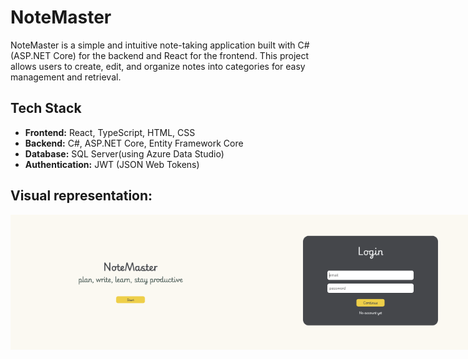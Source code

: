 # NoteMaster
NoteMaster is a simple and intuitive note-taking application built with C# (ASP.NET Core) for the backend and React for the frontend. This project allows users to create, edit, and organize notes into categories for easy management and retrieval.
## Tech Stack
- **Frontend:** React, TypeScript, HTML, CSS
- **Backend:** C#, ASP.NET Core, Entity Framework Core
- **Database:** SQL Server(using Azure Data Studio)
- **Authentication:** JWT (JSON Web Tokens)
## Visual representation:
<div style="display: flex; flex-direction: row; align-items: center;">
  <img src="https://github.com/sweeppy/NoteMaster/blob/main/README%20images/welcomePage.png" alt="Welcome page" height="216" width="384" />
  <img src="https://github.com/sweeppy/NoteMaster/blob/main/README%20images/loginPage.png" alt="Login page" height="216" width="384"/>
</div>
